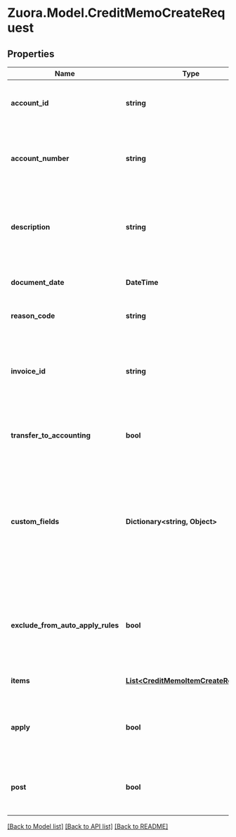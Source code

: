 
# Zuora.Model.CreditMemoCreateRequest

## Properties

Name | Type | Description | Notes
------------ | ------------- | ------------- | -------------
**account_id** | **string** | Identifier of the account that owns the credit memo. | [optional] 
**account_number** | **string** | Human-readable identifier of the account that owns the credit memo. | [optional] 
**description** | **string** | An arbitrary string associated with the object. Often useful for displaying to users. | [optional] 
**document_date** | **DateTime** | The date when the credit memo takes effect. | [optional] 
**reason_code** | **string** | Reason for issuing this credit memo | [optional] 
**invoice_id** | **string** | The identifier of the invoice billing document from which this credit memo is created. | [optional] 
**transfer_to_accounting** | **bool** | Whether to transfer to an external accounting system. | [optional] 
**custom_fields** | **Dictionary&lt;string, Object&gt;** | Set of user-defined fields associated with this object. Useful for storing additional information about the object in a structured format. | [optional] 
**exclude_from_auto_apply_rules** | **bool** | Indicates whether to exclude this credit memo from the rule of automatically applying it to invoices. | [optional] 
**items** | [**List&lt;CreditMemoItemCreateRequest&gt;**](CreditMemoItemCreateRequest.md) | Information of all credit memo items. | [optional] 
**apply** | **bool** | Whether to automatically apply the billing document upon posting. | [optional] 
**post** | **bool** | Whether to automatically post a billing document after it is created. | [optional] 

[[Back to Model list]](../README.md#documentation-for-models)
[[Back to API list]](../README.md#documentation-for-api-endpoints)
[[Back to README]](../README.md)

